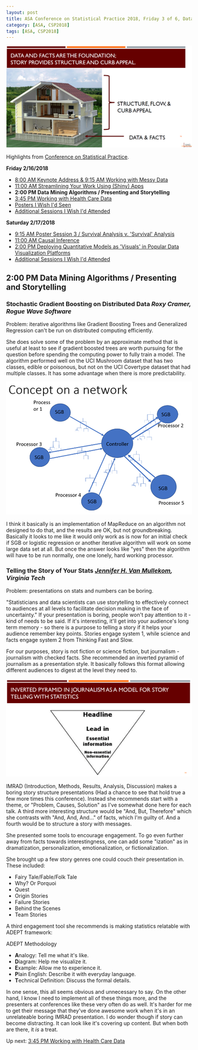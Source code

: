 ```yaml
---
layout: post
title: ASA Conference on Statistical Practice 2018, Friday 3 of 6, Data Mining Algorithms & Presenting and Storytelling
category: [ASA, CSP2018]
tags: [ASA, CSP2018]
---
```


![Curb appeal](/images/stories01.png "The house is what you see built on the solid foundation of facts")

Highlights from [Conference on Statistical Practice](https://ww2.amstat.org/meetings/csp/2018/index.cfm). 

**Friday 2/16/2018**
* [8:00 AM Keynote Address & 9:15 AM Working with Messy Data](https://dgarmat.github.io/CSP2018-Fri-8am/)
* [11:00 AM Streamlining Your Work Using (Shiny) Apps](https://dgarmat.github.io/CSP2018-Fri-11am/)
* **2:00 PM Data Mining Algorithms / Presenting and Storytelling**
* [3:45 PM Working with Health Care Data](https://dgarmat.github.io/CSP2018-Fri-345pm/)
* [Posters I Wish I'd Seen](https://dgarmat.github.io/CSP2018-Fri-Additional-Posters/)
* [Additional Sessions I Wish I'd Attended](https://dgarmat.github.io/CSP2018-Fri-Additional/)

**Saturday 2/17/2018**
* [9:15 AM Poster Session 3 / Survival Analysis v. 'Survival' Analysis](https://dgarmat.github.io/CSP2018-Sat-915am/)
* [11:00 AM Causal Inference](https://dgarmat.github.io/CSP2018-Sat-11am/)
* [2:00 PM Deploying Quantitative Models as 'Visuals' in Popular Data Visualization Platforms](https://dgarmat.github.io/CSP2018-Sat-2pm/)
* [Additional Sessions I Wish I'd Attended](https://dgarmat.github.io/CSP2018-Sat-Additional/)

## 2:00 PM Data Mining Algorithms / Presenting and Storytelling 

### Stochastic Gradient Boosting on Distributed Data *Roxy Cramer, Rogue Wave Software*

Problem: iterative algorithms like Gradient Boosting Trees and Generalized Regression can't be run on distributed computing efficiently.

She does solve some of the problem by an approximate method that is useful at least to see if gradient boosted trees are worth pursuing for the question before spending the computing power to fully train a model. The algorithm performed well on the UCI Mushroom dataset that has two classes, edible or poisonous, but not on the UCI Covertype dataset that had multiple classes. It has some advantage when there is more predictability. 

![Network](/images/sgb01.png "SGB network")

I think it basically is an implementation of MapReduce on an algorithm not designed to do that, and the results are OK, but not groundbreaking. Basically it looks to me like it would only work as is now for an initial check if SGB or logistic regression or another iterative algorithm will work on some large data set at all. But once the answer looks like "yes" then the algorithm will have to be run normally, one one lonely, hard working processor.

### Telling the Story of Your Stats *[Jennifer H. Van Mullekom](https://www.stat.vt.edu/people/stat-faculty/Jennifer-Van-Mullekom.html), Virginia Tech*

Problem: presentations on stats and numbers can be boring.

"Statisticians and data scientists can use storytelling to effectively connect to audiences at all levels to facilitate decision making in the face of uncertainty." If your presentation is boring, people won't pay attention to it - kind of needs to be said. If it's interesting, it'll get into your audience's long term memory - so there is a purpose to telling a story if it helps your audience remember key points. Stories engage system 1, while science and facts engage system 2 from Thinking Fast and Slow. 

For our purposes, story is not fiction or science fiction, but journalism - journalism with checked facts. She recommended an inverted pyramid of journalism as a presentation style. It basically follows this format allowing different audiences to digest at the level they need to.

![Inverted Pyramid](/images/invpyr.png "Inverted Pyramid of Journalism")

IMRAD (Introduction, Methods, Results, Analysis, Discussion) makes a boring story structure presentations (Had a chance to see that hold true a few more times this conference). Instead she recommends start with a theme, or "Problem, Causes, Solution" as I've somewhat done here for each talk. A third more interesting structure would be "And, But, Therefore" which she contrasts with "And, And, And..." of facts, which I'm guilty of. And a fourth would be to structure a story with messages. 


She presented some tools to encourage engagement. To go even further away from facts towards interestingness, one can add some "ization" as in dramatization, personalization, emotionalization, or fictionalization. 

She brought up a few story genres one could couch their presentation in. These included:
* Fairy Tale/Fable/Folk Tale
* Why? Or Porquoi
* Quest
* Origin Stories
* Failure Stories
* Behind the Scenes
* Team Stories

A third engagement tool she recommends is making statistics relatable with ADEPT framework:

ADEPT Methodology
* **A**nalogy: Tell me what it's like.
* **D**iagram: Help me visualize it.
* **E**xample: Allow me to experience it.
* **P**lain English: Describe it with everyday language.
* **T**echnical Definition: Discuss the formal details.

In one sense, this all seems obvious and unnecessary to say. On the other hand, I know I need to implement all of these things more, and the presenters at conferences like these very often do as well. It's harder for me to get their message that they've done awesome work when it's in an unrelateable boring IMRAD presentation. I do wonder though if story can become distracting. It can look like it's covering up content. But when both are there, it *is* a treat.

Up next:  [3:45 PM Working with Health Care Data](https://dgarmat.github.io/CSP2018-Fri-345pm/)
